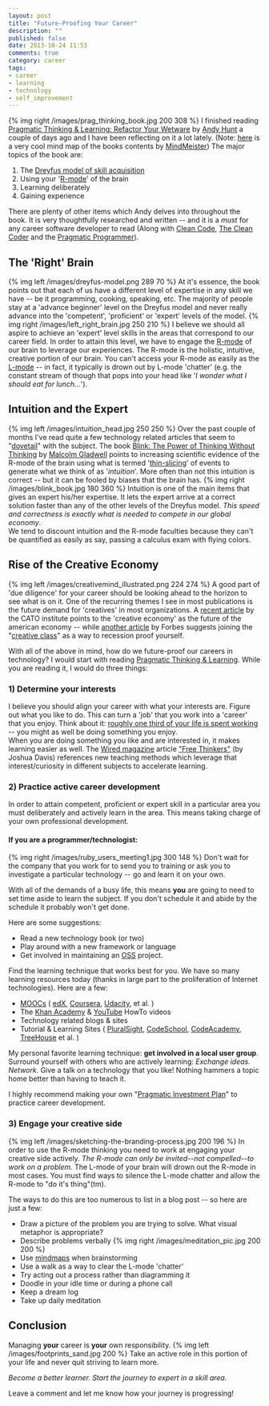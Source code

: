 ```yaml
---
layout: post
title: "Future-Proofing Your Career"
description: ""
published: false
date: 2013-10-24 11:53
comments: true
category: career 
tags:
- career
- learning
- technology
- self_improvement
---
```

{% img right /images/prag_thinking_book.jpg 200 308 %}
I finished reading [Pragmatic Thinking & Learning: Refactor Your Wetware][ptal] by [Andy Hunt][andy_hunt] a couple of days ago and I have been reflecting on it a lot lately. (Note: [here][ptlmap] is a very cool mind map of the books contents by [MindMeister][mindmeister]) The major topics of the book are:

1. The [Dreyfus model of skill acquisition][dreyfus]
2. Using your '[R-mode][rmode]' of the brain
3. Learning deliberately
4. Gaining experience

There are plenty of other items which Andy delves into throughout the book. It is very thoughtfully researched and written -- and it is a _must_ for any career software developer to read (Along with [Clean Code][cleancode], [The Clean Coder][cleancoder] and the [Pragmatic Programmer][pragprog]).
 
## The 'Right' Brain
{% img left /images/dreyfus-model.png 289 70 %}
At it's essence, the book points out that each of us have a different level of expertise in any skill we have  -- be it programming, cooking, speaking, etc. The majority of people stay at a 'advance beginner' level on the Dreyfus model and never really advance into the 'competent', 'proficient' or 'expert' levels of the model.  {% img right /images/left_right_brain.jpg 250 210 %}
I believe we should all aspire to achieve an 'expert' level skills in the areas that correspond to our career field. In order to attain this level, we have to engage the [R-mode][rmode] of our brain to leverage our experiences. The R-mode is the holistic, intuitive, creative portion of our brain. You can't access your R-mode as easily as the [L-mode][lmode] -- in fact, it typically is drown out by L-mode 'chatter' (e.g. the constant stream of though that pops into your head like '_I wonder what I should eat for lunch..._'). 


## Intuition and the Expert
{% img left /images/intuition_head.jpg 250 250 %}
Over the past couple of months I've read quite a few technology related articles that seem to "[dovetail][dovetail]" with the subject.  The book [Blink: The Power of Thinking Without Thinking][blink] by [Malcolm Gladwell][gladwell] points to increasing scientific evidence of the R-mode of the brain using what is termed '[thin-slicing][thinslicing]' of events to generate what we think of as '_intuition_'. More often than not this intuition is correct -- but it can be fooled by biases that the brain has.
{% img right /images/blink_book.jpg 180 360 %}
Intuition is one of the main items that gives an expert his/her expertise. It lets the expert arrive at a correct solution faster than any of the other levels of the Dreyfus model. _This speed and correctness is exactly what is needed to compete in our global economy_.   
We tend to discount intuition and the R-mode faculties because they can't be quantified as easily as say, passing a calculus exam with flying colors.

## Rise of the Creative Economy

{% img left /images/creativemind_illustrated.png 224 274 %}
A good part of 'due diligence' for your career should be looking ahead to the horizon to see what is on it. One of the recurring themes I see in most publications is the future demand for 'creatives' in most organizations. A [recent article][catoarticle] by the CATO institute points to the 'creative economy' as the future of the american economy -- while [another article][forbesarticle] by Forbes suggests joining the "[creative class][creativeclass]" as a way to recession proof yourself.

With all of the above in mind, how do we future-proof our careers in technology? I would start with reading [Pragmatic Thinking & Learning][ptal]. While you are reading it, I would do three things:

### 1) Determine your interests

I believe you should align your career with what your interests are. Figure out what you like to do. This can turn a 'job' that you work into a 'career' that you enjoy. Think about it: [roughly one third of your life is spent working][third] -- you might as well be doing something you enjoy.  
When you are doing something you like and are interested in, it makes learning easier as well. The [Wired magazine][wired] article ["Free Thinkers"][freethinkers] (by Joshua Davis) references new teaching methods which leverage that interest/curiosity in different subjects to accelerate learning. 

### 2) Practice active career development

In order to attain competent, proficient or expert skill in a particular area you must deliberately and actively learn in the area. This means taking charge of your own professional development.  

#### If you are a programmer/technologist: 

{% img right /images/ruby_users_meeting1.jpg 300 148 %}
Don't wait for the company that you work for to send you to training or ask you to investigate a particular technology -- go and learn it on your own.  

With all of the demands of a busy life, this means **you** are going to need to set time aside to learn the subject. If you don't schedule it and abide by the schedule it probably won't get done.  

Here are some suggestions: 

* Read a new technology book (or two)  
* Play around with a new framework or language  
* Get involved in maintaining an [OSS][oss] project.  

Find the learning technique that works best for you. We have so many learning resources today (thanks in large part to the proliferation of Internet technologies). Here are a few:  

* [MOOCs][mooc] ( [edX][edx], [Coursera][coursera], [Udacity][uda], et al. )  
* The [Khan Academy][khan] & [YouTube][youtube] HowTo videos  
* Technology related blogs & sites  
* Tutorial & Learning Sites ( [PluralSight][plural], [CodeSchool][codeschool], [CodeAcademy][codeacademy], [TreeHouse][tree] et al. )  

My personal favorite learning technique: **get involved in a local user group**. Surround yourself with others who are actively learning: _Exchange ideas._ _Network._ Give a talk on a technology that you like! Nothing hammers a topic home better than having to teach it.

I highly recommend making your own "[Pragmatic Investment Plan][pragplan]" to practice career development.

### 3) Engage your creative side

{% img left /images/sketching-the-branding-process.jpg 200 196 %}
In order to use the R-mode thinking you need to work at engaging your creative side actively. _The R-mode can only be invited--not compelled--to work on a problem._ The L-mode of your brain will drown out the R-mode in most cases. You must find ways to silence the L-mode chatter and allow the R-mode to "do it's thing"(tm). 

The ways to do this are too numerous to list in a blog post -- so here are just a few:

* Draw a picture of the problem you are trying to solve. What visual metaphor is appropriate?
* Describe problems verbally {% img right /images/meditation_pic.jpg 200 200 %}
* Use [mindmaps][mindmap] when brainstorming
* Use a walk as a way to clear the L-mode 'chatter'
* Try acting out a process rather than diagramming it
* Doodle in your idle time or during a phone call 
* Keep a dream log
* Take up daily meditation

## Conclusion

Managing **your** career is **your** own responsibility. {% img left /images/footprints_sand.jpg 200 %} Take an active role in this portion of your life and never quit striving to learn more. 

_Become a better learner._ _Start the journey to expert in a skill area._



Leave a comment and let me know how your journey is progressing!


[mooc]: http://en.wikipedia.org/wiki/Massive_open_online_course
[plural]: http://www.pluralsight.com
[codeschool]: http://www.codeschool.com
[codeacademy]: http://www.codecademy.com/
[khan]: https://www.khanacademy.org/
[youtube]: http://www.youtube.com/
[tree]: http://teamtreehouse.com/
[edx]: http://www.edx.org/
[coursera]: http://www.coursera.org
[uda]: http://www.udacity.com
[ptal]: http://pragprog.com/book/ahptl/pragmatic-thinking-and-learning
[andy_hunt]: http://en.wikipedia.org/wiki/Andy_Hunt_%28author%29
[dovetail]: http://www.thefreedictionary.com/dovetail
[dreyfus]: http://en.wikipedia.org/wiki/Dreyfus_model_of_skill_acquisition
[rmode]: http://www.drawright.com/theory.htm
[lmode]: http://www.creativeglossary.com/art-mediums/left-side-of-the-brain-l-mode-characteristics.html
[blink]: http://en.wikipedia.org/wiki/Blink_(book)
[gladwell]: http://en.wikipedia.org/wiki/Malcolm_Gladwell
[third]: http://www.ask.com/question/what-percentage-of-our-lives-are-spent-working
[freethinkers]: http://www.wired.com/business/2013/10/free-thinkers/
[wired]: http://www.wired.com
[oss]: http://en.wikipedia.org/wiki/Open-source_software
[pragplan]: http://nohack.eingenetzt.com/character-building/pragmatic-investment-plan/
[ptlmap]: http://www.mindmeister.com/100157863/pragmatic-thinking-and-learning-refactor-your-wetware
[mindmeister]: http://www.mindmeister.com
[catoarticle]: http://www.cato-unbound.org/2006/06/04/richard-florida/future-american-workforce-global-creative-economy
[forbesarticle]: http://www.forbes.com/sites/elainepofeldt/2012/12/28/want-to-recession-proof-yourself-join-the-creative-class/
[creativeclass]: http://en.wikipedia.org/wiki/Creative_class
[mindmap]: http://en.wikipedia.org/wiki/Mind_map
[cleancode]: http://www.amazon.com/Clean-Code-Handbook-Software-Craftsmanship/dp/0132350882
[cleancoder]: http://www.amazon.com/The-Clean-Coder-Professional-Programmers/dp/0137081073
[pragprog]: http://www.amazon.com/Pragmatic-Programmer-Journeyman-Master/dp/020161622X/ref=sr_1_1?s=books&ie=UTF8&qid=1382726080&sr=1-1&keywords=The+Pragmatic+Programmer
[thinslicing]: http://en.wikipedia.org/wiki/Thin-slicing